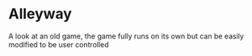 # Alleyway
A look at an old game, the game fully runs on its own but can be easily modified to be user controlled
